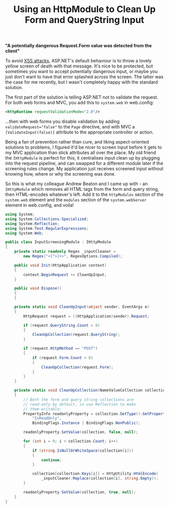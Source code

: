 ﻿---
layout: post
title: Using an HttpModule to Clean Up Form and QueryString Input
excerpt: To avoid XSS attacks, ASP.NET throws a lovely yellow screen of death. But sometimes you want to accept potentially dangerous input, or you just don't want to have that error splashed across the screen. Being a fan of prevention rather than cure, I figured I'd make an IHttpModule to screen input before it gets to my application.
tags: [ASP.NET, ASP.NET MVC, Aspect Oriented Programming (AOP)]
---

**"A potentially dangerous Request.Form value was detected from the client"**

To avoid [XSS attacks](https://en.wikipedia.org/wiki/Cross-site_scripting), ASP.NET's default behaviour 
is to throw a lovely yellow screen of death with that message. It's nice to be protected, but sometimes 
you want to accept potentially dangerous input, or maybe you just don't want to have that error splashed 
across the screen. The latter was the case for me recently, but I wasn't completely happy with the 
standard solution.

The first part of the solution is telling ASP.NET not to validate the request. For both web forms and 
MVC, you add this to `system.web` in web.config:

```xml
<httpRuntime requestValidationMode="2.0"/>
```

...then with web forms you disable validation by adding `validateRequest="false"` to the `Page` 
directive, and with MVC a `[ValidateInput(false)]` attribute to the appropriate controller or action.

Being a fan of prevention rather than cure, and liking aspect-oriented solutions to problems, I figured 
it'd be nicer to screen input before it gets to my MVC application than stick attributes all over the 
place. My old friend the `IHttpModule` is perfect for this; it centralises input clean up by plugging
into the request pipeline, and can swapped for a different module later if the screening rules change. 
My application just receives screened input without knowing how, where or why the screening was done.

So this is what my colleague Andrew Beaton and I came up with - an `IHttpModule` which removes all 
HTML tags from the form and query string, then HTML-encodes whatever's left. Add it to the `httpModules` 
section of the `system.web` element and the `modules` section of the `system.webServer` element in 
web.config, and voila!

```csharp
using System;
using System.Collections.Specialized;
using System.Reflection;
using System.Text.RegularExpressions;
using System.Web;

public class InputScreeningModule : IHttpModule
{
    private static readonly Regex _inputCleaner = 
        new Regex("<[^>]+>", RegexOptions.Compiled);

    public void Init(HttpApplication context)
    {
        context.BeginRequest += CleanUpInput;
    }

    public void Dispose()
    {
    }

    private static void CleanUpInput(object sender, EventArgs e)
    {
        HttpRequest request = ((HttpApplication)sender).Request;

        if (request.QueryString.Count > 0)
        {
            CleanUpCollection(request.QueryString);
        }

        if (request.HttpMethod == "POST")
        {
            if (request.Form.Count > 0)
            {
                CleanUpCollection(request.Form);
            }
        }
    }

    private static void CleanUpCollection(NameValueCollection collection)
    {
        // Both the form and query string collections are 
        // read-only by default, so use Reflection to make 
        // them writable:
        PropertyInfo readonlyProperty = collection.GetType().GetProperty(
            "IsReadOnly",
            BindingFlags.Instance | BindingFlags.NonPublic);

        readonlyProperty.SetValue(collection, false, null);

        for (int i = 0; i < collection.Count; i++)
        {
            if (string.IsNullOrWhiteSpace(collection[i]))
            {
                continue;
            }

            collection[collection.Keys[i]] = HttpUtility.HtmlEncode(
                _inputCleaner.Replace(collection[i], string.Empty));
        }

        readonlyProperty.SetValue(collection, true, null);
    }
}
```